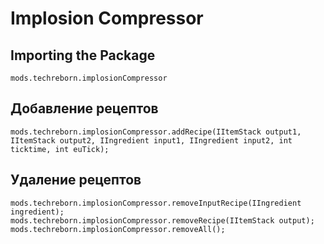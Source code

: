 # Implosion Compressor

## Importing the Package
`mods.techreborn.implosionCompressor`

## Добавление рецептов
```zenscript
mods.techreborn.implosionCompressor.addRecipe(IItemStack output1, IItemStack output2, IIngredient input1, IIngredient input2, int ticktime, int euTick);
```

## Удаление рецептов
```zenscript
mods.techreborn.implosionCompressor.removeInputRecipe(IIngredient ingredient);
mods.techreborn.implosionCompressor.removeRecipe(IItemStack output);
mods.techreborn.implosionCompressor.removeAll();
```